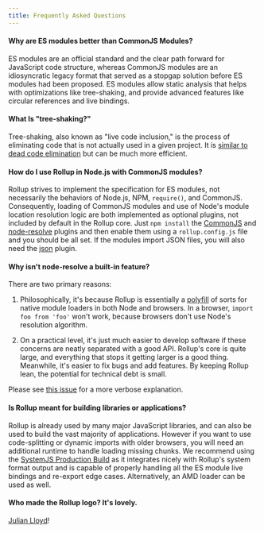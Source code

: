 ```yaml
---
title: Frequently Asked Questions
---
```


#### Why are ES modules better than CommonJS Modules?

ES modules are an official standard and the clear path forward for JavaScript
code structure, whereas CommonJS modules are an idiosyncratic legacy format that
served as a stopgap solution before ES modules had been proposed. ES modules
allow static analysis that helps with optimizations like tree-shaking, and provide
advanced features like circular references and live bindings.

#### What Is "tree-shaking?"

Tree-shaking, also known as "live code inclusion," is the process of eliminating
code that is not actually used in a given project. It is
[similar to dead code elimination](https://medium.com/@Rich_Harris/tree-shaking-versus-dead-code-elimination-d3765df85c80#.jnypozs9n)
but can be much more efficient.

#### How do I use Rollup in Node.js with CommonJS modules?

Rollup strives to implement the specification for ES modules, not necessarily
the behaviors of Node.js, NPM, `require()`, and CommonJS. Consequently, loading
of CommonJS modules and use of Node's module location resolution logic are both
implemented as optional plugins, not included by default in the Rollup core.
Just `npm install` the [CommonJS](https://github.com/rollup/rollup-plugin-commonjs)
and [node-resolve](https://github.com/rollup/rollup-plugin-node-resolve) plugins
and then enable them using a `rollup.config.js` file and you should be all set. If the modules import JSON files, you will also need the [json](https://github.com/rollup/rollup-plugin-json) plugin.

#### Why isn't node-resolve a built-in feature?

There are two primary reasons:

1. Philosophically, it's because Rollup is essentially a
[polyfill](https://en.wikipedia.org/wiki/Polyfill_(programming)) of sorts for
native module loaders in both Node and browsers. In a browser, `import foo from 'foo'`
won't work, because browsers don't use Node's resolution algorithm.

2. On a practical level, it's just much easier to develop software if these
concerns are neatly separated with a good API. Rollup's core is quite large,
and everything that stops it getting larger is a good thing. Meanwhile, it's
easier to fix bugs and add features. By keeping Rollup lean, the potential for
technical debt is small.

Please see [this issue](https://github.com/rollup/rollup/issues/1555#issuecomment-322862209)
for a more verbose explanation.

#### Is Rollup meant for building libraries or applications?

Rollup is already used by many major JavaScript libraries, and can also be used
to build the vast majority of applications. However if you want to use
code-splitting or dynamic imports with older browsers, you will need an
additional runtime to handle loading missing chunks. We recommend using the
[SystemJS Production Build](https://github.com/systemjs/systemjs#browser-production)
as it integrates nicely with Rollup's system format output and is capable of
properly handling all the ES module live bindings and re-export edge cases.
Alternatively, an AMD loader can be used as well.

#### Who made the Rollup logo? It's lovely.

[Julian Lloyd](https://twitter.com/jlmakes)!

